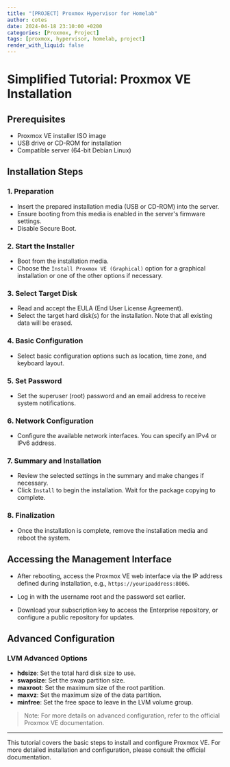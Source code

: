 ```yaml
---
title: "[PROJECT] Proxmox Hypervisor for Homelab"
author: cotes
date: 2024-04-18 23:10:00 +0200
categories: [Proxmox, Project]
tags: [proxmox, hypervisor, homelab, project]
render_with_liquid: false
---
```

# Simplified Tutorial: Proxmox VE Installation

## Prerequisites

- Proxmox VE installer ISO image
- USB drive or CD-ROM for installation
- Compatible server (64-bit Debian Linux)

## Installation Steps

### 1. Preparation

- Insert the prepared installation media (USB or CD-ROM) into the server.
- Ensure booting from this media is enabled in the server's firmware settings.
- Disable Secure Boot.

### 2. Start the Installer

- Boot from the installation media.
- Choose the `Install Proxmox VE (Graphical)` option for a graphical installation or one of the other options if necessary.

### 3. Select Target Disk

- Read and accept the EULA (End User License Agreement).
- Select the target hard disk(s) for the installation. Note that all existing data will be erased.

### 4. Basic Configuration

- Select basic configuration options such as location, time zone, and keyboard layout.

### 5. Set Password

- Set the superuser (root) password and an email address to receive system notifications.

### 6. Network Configuration

- Configure the available network interfaces. You can specify an IPv4 or IPv6 address.

### 7. Summary and Installation

- Review the selected settings in the summary and make changes if necessary.
- Click `Install` to begin the installation. Wait for the package copying to complete.

### 8. Finalization

- Once the installation is complete, remove the installation media and reboot the system.

## Accessing the Management Interface

- After rebooting, access the Proxmox VE web interface via the IP address defined during installation, e.g., `https://youripaddress:8006`.
- Log in with the username root and the password set earlier.

- Download your subscription key to access the Enterprise repository, or configure a public repository for updates.

## Advanced Configuration

### LVM Advanced Options

- **hdsize**: Set the total hard disk size to use.
- **swapsize**: Set the swap partition size.
- **maxroot**: Set the maximum size of the root partition.
- **maxvz**: Set the maximum size of the data partition.
- **minfree**: Set the free space to leave in the LVM volume group.

> Note: For more details on advanced configuration, refer to the official Proxmox VE documentation.

---

This tutorial covers the basic steps to install and configure Proxmox VE. For more detailed installation and configuration, please consult the official documentation.
